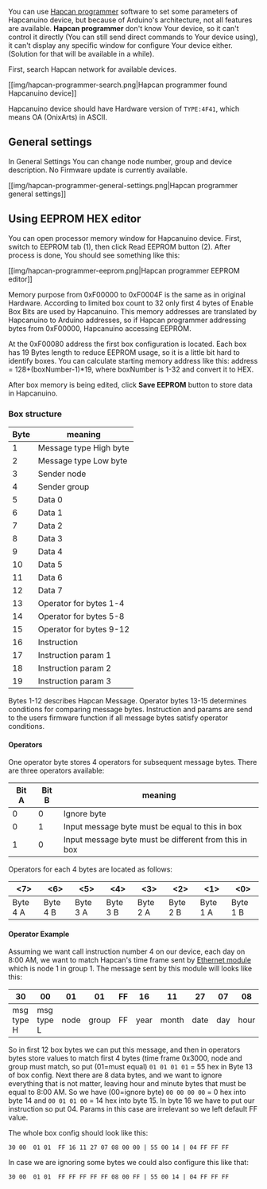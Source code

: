 You can use [Hapcan programmer](http://hapcan.com/software/hap/) software to set some parameters of Hapcanuino device, but because of Arduino's architecture, not all features are available. **Hapcan programmer** don't know Your device, so it can't control it directly (You can still send direct commands to Your device using), it can't display any specific window for configure Your device either. (Solution for that will be available in a while).

First, search Hapcan network for available devices. 

[[img/hapcan-programmer-search.png|Hapcan programmer found Hapcanuino device]]

Hapcanuino device should have Hardware version of `TYPE:4F41`, which means OA (OnixArts) in ASCII.

## General settings
In General Settings You can change node number, group and device description. No Firmware update is currently available.

[[img/hapcan-programmer-general-settings.png|Hapcan programmer general settings]]

## Using EEPROM HEX editor
You can open processor memory window for Hapcanuino device. First, switch to EEPROM tab (1), then click Read EEPROM button (2). After process is done, You should see something like this:

[[img/hapcan-programmer-eeprom.png|Hapcan programmer EEPROM editor]]

Memory purpose from 0xF00000 to 0xF0004F is the same as in original Hardware. According to limited box count to 32 only first 4 bytes of Enable Box Bits are used by Hapcanuino. This memory addresses are translated by Hapcanuino to Arduino addresses, so if Hapcan programmer addressing bytes from 0xF00000, Hapcanuino accessing EEPROM.

At the 0xF00080 address the first box configuration is located. Each box has 19 Bytes length to reduce EEPROM usage, so it is a little bit hard to identify boxes. You can calculate starting memory address like this: address = 128+(boxNumber-1)*19, where boxNumber is 1-32 and convert it to HEX.

After box memory is being edited, click **Save EEPROM** button to store data in Hapcanuino.

### Box structure

Byte|meaning
--- | --- 
1|Message type High byte
2|Message type Low byte
3|Sender node
4|Sender group
5|Data 0
6|Data 1
7|Data 2
8|Data 3
9|Data 4
10|Data 5
11|Data 6
12|Data 7
13|Operator for bytes 1-4
14|Operator for bytes 5-8
15|Operator for bytes 9-12 
16|Instruction
17|Instruction param 1
18|Instruction param 2
19|Instruction param 3

Bytes 1-12 describes Hapcan Message. Operator bytes 13-15 determines conditions for comparing message bytes. Instruction and params are send to the users firmware function if all message bytes satisfy operator conditions.

#### Operators
One operator byte stores 4 operators for subsequent message bytes. There are three operators available:

Bit A|Bit B|meaning
---|---|---
0|0|Ignore byte
0|1|Input message byte must be equal to this in box
1|0|Input message byte must be different from this in box

Operators for each 4 bytes are located as follows:

<7>|<6>|<5>|<4>|<3>|<2>|<1>|<0>
---|---|---|---|---|---|---|---
Byte 4 A|Byte 4 B|Byte 3 A|Byte 3 B|Byte 2 A|Byte 2 B|Byte 1 A|Byte 1 B

#### Operator Example
Assuming we want call instruction number 4 on our device, each day on 8:00 AM, we want to match Hapcan's time frame sent by [Ethernet module](http://hapcan.com/devices/universal/univ_3/univ_3-102-0-x/index.htm) which is node 1 in group 1. The message sent by this module will looks like this:

30|00|01|01|FF|16|11|27|07|08|00|00
---|---|---|---|---|---|---|---|---|---|---|---
msg type H|msg type L|node|group|FF|year|month|date|day|hour|min|sec

So in first 12 box bytes we can put this message, and then in operators bytes store values to match first 4 bytes (time frame 0x3000, node and group must match, so put (01=must equal) `01 01 01 01` = 55 hex in Byte 13 of box config. Next there are 8 data bytes, and we want to ignore everything that is not matter, leaving hour and minute bytes that must be equal to 8:00 AM. So we have (00=ignore byte) `00 00 00 00` = 0 hex into byte 14 and `00 01 01 00` = 14 hex into byte 15. In byte 16 we have to put our instruction so put 04. Params in this case are irrelevant so we left default FF value.

The whole box config should look like this:
```
30 00  01 01  FF 16 11 27 07 08 00 00 | 55 00 14 | 04 FF FF FF
```
In case we are ignoring some bytes we could also configure this like that:
```
30 00  01 01  FF FF FF FF FF 08 00 FF | 55 00 14 | 04 FF FF FF
```

